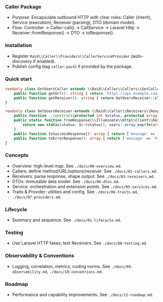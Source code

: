 ### Caller Package

- Purpose: Encapsulate outbound HTTP with clear roles: Caller (intent), Service (execution), Receiver (parsing), DTO (domain model).
- Flow: Controller → Caller::call() → CallService → Laravel Http → Receiver::fromResponse() → DTO → toResponse().

### Installation

- Register `Raid\\Caller\\Providers\\CallerServiceProvider` (auto-discovery if enabled).
- Publish config (tag `caller-pack`) if provided by the package.

### Quick start

```php
readonly class GetUsersCaller extends \\Raid\\Caller\\Callers\\GetCaller {
    public function getUrl(): string { return 'https://api.example.com/users'; }
    public function getReceiver(): string { return GetUsersReceiver::class; }
}

readonly class GetUsersReceiver extends \\Raid\\Caller\\Receivers\\ResponseReceiver {
    public function __construct(protected int $status, protected array $users) {}
    public static function fromResponse(\\Illuminate\\Http\\Client\\Response $r): static {
        return new static(status: $r->status(), users: array_map(fn(array $u) => UserDto::fromArray($u), $r->json()));
    }
    public function toSuccessResponse(): array { return ['message' => 'Users fetched', 'data' => array_map(fn(UserDto $u) => $u->toArray(), $this->users)]; }
    public function toErrorResponse(): array { return ['message' => 'Failed to fetch users']; }
}
```

### Concepts

- Overview: high-level map. See `./docs/00-overview.md`.
- Callers: define method/URL/options/receiver. See `./docs/02-callers.md`.
- Receivers: parse response, shape output. See `./docs/03-receivers.md`.
- DTOs: immutable data model. See `./docs/04-dtos.md`.
- Service: orchestration and extension points. See `./docs/05-services.md`.
- Traits & Provider: utilities and config. See `./docs/06-traits.md`, `./docs/07-providers.md`.

### Lifecycle

- Summary and sequence. See `./docs/01-lifecycle.md`.

### Testing

- Use Laravel HTTP fakes; test Receivers. See `./docs/08-testing.md`.

### Observability & Conventions

- Logging, correlation, metrics; coding norms. See `./docs/09-observability.md`, `./docs/10-conventions.md`.

### Roadmap

- Performance and capability improvements. See `./docs/11-roadmap.md`.


